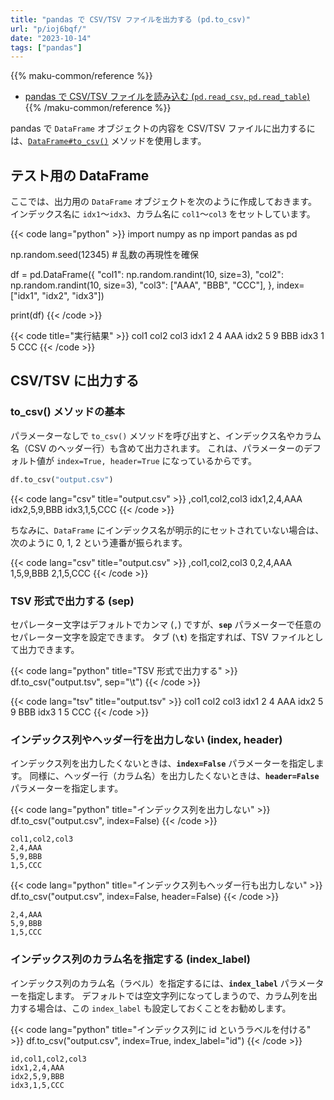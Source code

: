 ```yaml
---
title: "pandas で CSV/TSV ファイルを出力する (pd.to_csv)"
url: "p/ioj6bqf/"
date: "2023-10-14"
tags: ["pandas"]
---
```


{{% maku-common/reference %}}
- [pandas で CSV/TSV ファイルを読み込む (`pd.read_csv`, `pd.read_table`)](/p/78ns8r5/)
{{% /maku-common/reference %}}

pandas で `DataFrame` オブジェクトの内容を CSV/TSV ファイルに出力するには、[`DataFrame#to_csv()`](https://pandas.pydata.org/docs/reference/api/pandas.DataFrame.to_csv.html) メソッドを使用します。

テスト用の DataFrame
----

ここでは、出力用の `DataFrame` オブジェクトを次のように作成しておきます。
インデックス名に `idx1`〜`idx3`、カラム名に `col1`〜`col3` をセットしています。

{{< code lang="python" >}}
import numpy as np
import pandas as pd

np.random.seed(12345) # 乱数の再現性を確保

df = pd.DataFrame({
    "col1": np.random.randint(10, size=3),
    "col2": np.random.randint(10, size=3),
    "col3": ["AAA", "BBB", "CCC"],
}, index=["idx1", "idx2", "idx3"])

print(df)
{{< /code >}}

{{< code title="実行結果" >}}
      col1  col2 col3
idx1     2     4  AAA
idx2     5     9  BBB
idx3     1     5  CCC
{{< /code >}}


CSV/TSV に出力する
----

### to_csv() メソッドの基本

パラメーターなしで `to_csv()` メソッドを呼び出すと、インデックス名やカラム名（CSV のヘッダー行）も含めて出力されます。
これは、パラメーターのデフォルト値が `index=True, header=True` になっているからです。

```python
df.to_csv("output.csv")
```

{{< code lang="csv" title="output.csv" >}}
,col1,col2,col3
idx1,2,4,AAA
idx2,5,9,BBB
idx3,1,5,CCC
{{< /code >}}

ちなみに、`DataFrame` にインデックス名が明示的にセットされていない場合は、次のように 0, 1, 2 という連番が振られます。

{{< code lang="csv" title="output.csv" >}}
,col1,col2,col3
0,2,4,AAA
1,5,9,BBB
2,1,5,CCC
{{< /code >}}

### TSV 形式で出力する (sep)

セパレーター文字はデフォルトでカンマ (`,`) ですが、__`sep`__ パラメーターで任意のセパレーター文字を設定できます。
タブ (__`\t`__) を指定すれば、TSV ファイルとして出力できます。

{{< code lang="python" title="TSV 形式で出力する" >}}
df.to_csv("output.tsv", sep="\t")
{{< /code >}}

{{< code lang="tsv" title="output.tsv" >}}
	col1	col2	col3
idx1	2	4	AAA
idx2	5	9	BBB
idx3	1	5	CCC
{{< /code >}}

### インデックス列やヘッダー行を出力しない (index, header)

インデックス列を出力したくないときは、__`index=False`__ パラメーターを指定します。
同様に、ヘッダー行（カラム名）を出力したくないときは、__`header=False`__ パラメーターを指定します。

{{< code lang="python" title="インデックス列を出力しない" >}}
df.to_csv("output.csv", index=False)
{{< /code >}}

```csv
col1,col2,col3
2,4,AAA
5,9,BBB
1,5,CCC
```

{{< code lang="python" title="インデックス列もヘッダー行も出力しない" >}}
df.to_csv("output.csv", index=False, header=False)
{{< /code >}}

```csv
2,4,AAA
5,9,BBB
1,5,CCC
```

### インデックス列のカラム名を指定する (index_label)

インデックス列のカラム名（ラベル）を指定するには、__`index_label`__ パラメーターを指定します。
デフォルトでは空文字列になってしまうので、カラム列を出力する場合は、この `index_label` も設定しておくことをお勧めします。

{{< code lang="python" title="インデックス列に id というラベルを付ける" >}}
df.to_csv("output.csv", index=True, index_label="id")
{{< /code >}}

```csv
id,col1,col2,col3
idx1,2,4,AAA
idx2,5,9,BBB
idx3,1,5,CCC
```
